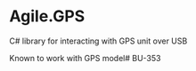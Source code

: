Agile.GPS
=========

C# library for interacting with GPS unit over USB

Known to work with GPS model# BU-353